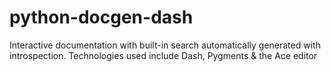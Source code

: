 # python-docgen-dash
Interactive documentation with built-in search automatically generated with introspection. Technologies used include Dash, Pygments &amp; the Ace editor
